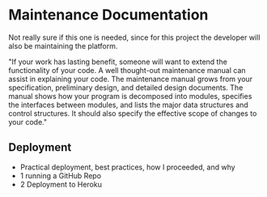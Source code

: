 # Maintenance Documentation

Not really sure if this one is needed, since for this project the developer will also be maintaining the platform.


"If your work has lasting benefit, someone will want to extend the functionality of your code. A well thought-out maintenance manual can assist in explaining your code. The maintenance manual grows from your specification, preliminary design, and detailed design documents. The manual shows how your program is decomposed into modules, specifies the interfaces between modules, and lists the major data structures and control structures. It should also specify the effective scope of changes to your code."



## Deployment

* Practical deployment, best practices, how I proceeded, and why
* 1 running a GitHub Repo
* 2 Deployment to Heroku
